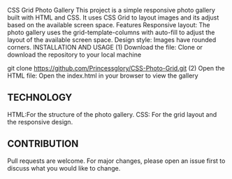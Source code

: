 CSS Grid Photo Gallery
This project is a simple responsive photo gallery built with HTML and CSS. It uses CSS Grid to layout images and its adjust based on the available screen space.
Features
Responsive layout: The photo gallery uses the grid-template-columns with auto-fill to adjust the layout of the available screen space.
Design style: Images have rounded corners.
INSTALLATION AND USAGE
(1) Download the file: Clone or download the repository to your local machine

 git clone https://github.com/Princessglory/CSS-Photo-Grid.git
(2) Open the HTML file: Open the index.html in your browser to view the gallery

## TECHNOLOGY
HTML:For the structure of the photo gallery.
CSS: For the grid layout and the responsive design.

## CONTRIBUTION

Pull requests are welcome. For major changes, please open an issue first to discuss what you would like to change.

